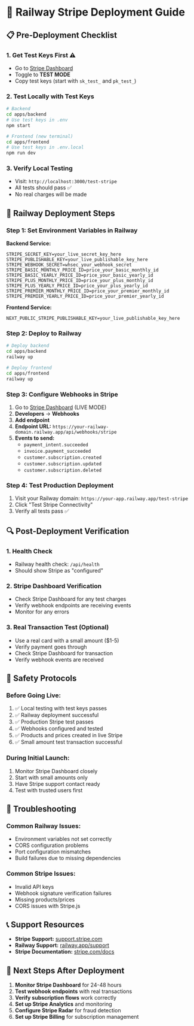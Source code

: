 # 🚀 Railway Stripe Deployment Guide

## 📋 Pre-Deployment Checklist

### 1. **Get Test Keys First** ⚠️
- Go to [Stripe Dashboard](https://dashboard.stripe.com/)
- Toggle to **TEST MODE**
- Copy test keys (start with `sk_test_` and `pk_test_`)

### 2. **Test Locally with Test Keys**
```bash
# Backend
cd apps/backend
# Use test keys in .env
npm start

# Frontend (new terminal)
cd apps/frontend
# Use test keys in .env.local
npm run dev
```

### 3. **Verify Local Testing**
- Visit: `http://localhost:3000/test-stripe`
- All tests should pass ✅
- No real charges will be made

## 🚀 Railway Deployment Steps

### Step 1: Set Environment Variables in Railway

**Backend Service:**
```
STRIPE_SECRET_KEY=your_live_secret_key_here
STRIPE_PUBLISHABLE_KEY=your_live_publishable_key_here
STRIPE_WEBHOOK_SECRET=whsec_your_webhook_secret
STRIPE_BASIC_MONTHLY_PRICE_ID=price_your_basic_monthly_id
STRIPE_BASIC_YEARLY_PRICE_ID=price_your_basic_yearly_id
STRIPE_PLUS_MONTHLY_PRICE_ID=price_your_plus_monthly_id
STRIPE_PLUS_YEARLY_PRICE_ID=price_your_plus_yearly_id
STRIPE_PREMIER_MONTHLY_PRICE_ID=price_your_premier_monthly_id
STRIPE_PREMIER_YEARLY_PRICE_ID=price_your_premier_yearly_id
```

**Frontend Service:**
```
NEXT_PUBLIC_STRIPE_PUBLISHABLE_KEY=your_live_publishable_key_here
```

### Step 2: Deploy to Railway

```bash
# Deploy backend
cd apps/backend
railway up

# Deploy frontend
cd apps/frontend
railway up
```

### Step 3: Configure Webhooks in Stripe

1. Go to [Stripe Dashboard](https://dashboard.stripe.com/) (LIVE MODE)
2. **Developers** → **Webhooks**
3. **Add endpoint**
4. **Endpoint URL:** `https://your-railway-domain.railway.app/api/webhooks/stripe`
5. **Events to send:**
   - `payment_intent.succeeded`
   - `invoice.payment_succeeded`
   - `customer.subscription.created`
   - `customer.subscription.updated`
   - `customer.subscription.deleted`

### Step 4: Test Production Deployment

1. Visit your Railway domain: `https://your-app.railway.app/test-stripe`
2. Click "Test Stripe Connectivity"
3. Verify all tests pass ✅

## 🔍 Post-Deployment Verification

### 1. **Health Check**
- Railway health check: `/api/health`
- Should show Stripe as "configured"

### 2. **Stripe Dashboard Verification**
- Check Stripe Dashboard for any test charges
- Verify webhook endpoints are receiving events
- Monitor for any errors

### 3. **Real Transaction Test** (Optional)
- Use a real card with a small amount ($1-5)
- Verify payment goes through
- Check Stripe Dashboard for transaction
- Verify webhook events are received

## 🚨 Safety Protocols

### **Before Going Live:**
1. ✅ Local testing with test keys passes
2. ✅ Railway deployment successful
3. ✅ Production Stripe test passes
4. ✅ Webhooks configured and tested
5. ✅ Products and prices created in live Stripe
6. ✅ Small amount test transaction successful

### **During Initial Launch:**
1. Monitor Stripe Dashboard closely
2. Start with small amounts only
3. Have Stripe support contact ready
4. Test with trusted users first

## 🔧 Troubleshooting

### **Common Railway Issues:**
- Environment variables not set correctly
- CORS configuration problems
- Port configuration mismatches
- Build failures due to missing dependencies

### **Common Stripe Issues:**
- Invalid API keys
- Webhook signature verification failures
- Missing products/prices
- CORS issues with Stripe.js

## 📞 Support Resources

- **Stripe Support:** [support.stripe.com](https://support.stripe.com)
- **Railway Support:** [railway.app/support](https://railway.app/support)
- **Stripe Documentation:** [stripe.com/docs](https://stripe.com/docs)

## 🎯 Next Steps After Deployment

1. **Monitor Stripe Dashboard** for 24-48 hours
2. **Test webhook endpoints** with real transactions
3. **Verify subscription flows** work correctly
4. **Set up Stripe Analytics** and monitoring
5. **Configure Stripe Radar** for fraud detection
6. **Set up Stripe Billing** for subscription management